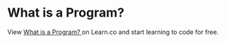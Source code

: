 # What is a Program? 
<p class='util--hide'>View <a href='https://learn.co/lessons/47802-ruby-lecture-intro-what-is-a-program'>What is a Program? </a> on Learn.co and start learning to code for free.</p>
